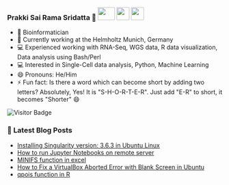 ### Prakki Sai Rama Sridatta 👋 [<img src="https://img.shields.io/badge/-blue?style=flat-square&logo=Linkedin&logoColor=white&link=https://www.linkedin.com/in/prakki-sai-rama-sridatta-data" width="40" height="30">](https://www.linkedin.com/in/prakki-sai-rama-sridatta-data/) [<img src="https://upload.wikimedia.org/wikipedia/commons/thumb/6/6f/Logo_of_Twitter.svg/1920px-Logo_of_Twitter.svg.png" width="30" height="30">](https://twitter.com/Prakki_Rama) [<img src="https://www.blogger.com/img/logo_blogger_40px.png" width="30" height="30">](https://asearchforsolutions.blogspot.com/)


- 🔭 Bioinformatician
- 🌱 Currently working at the Helmholtz Munich, Germany
- 💻 Experienced working with RNA-Seq, WGS data, R data visualization, Data analysis using Bash/Perl
- 💻 Interested in Single-Cell data analysis, Python, Machine Learning
- 😄 Pronouns: He/Him
- ⚡ Fun fact: Is there a word which can become short by adding two letters? Absolutely, Yes! It is "S-H-O-R-T-E-R". Just add "E-R" to short, it becomes "Shorter" 😄

![Visitor Badge](https://visitor-badge.laobi.icu/badge?page_id=ramadatta.ramdatta)


### 📕 Latest Blog Posts
<!-- BLOG-POST-LIST:START -->
- [Installing Singularity version: 3.6.3 in Ubuntu Linux](https://asearchforsolutions.blogspot.com/2023/08/installing-singularity-version-363-in.html)
- [How to run Jupyter Notebooks on remote server](https://asearchforsolutions.blogspot.com/2023/07/how-to-run-jupyter-notebooks-on-remote.html)
- [MINIFS function in excel](https://asearchforsolutions.blogspot.com/2023/05/minifs-function-in-excel.html)
- [How to Fix a VirtualBox Aborted Error with Blank Screen in Ubuntu](https://asearchforsolutions.blogspot.com/2023/04/how-to-fix-virtualbox-aborted-error.html)
- [qpois function in R](https://asearchforsolutions.blogspot.com/2023/04/qpois-function-in-r.html)
<!-- BLOG-POST-LIST:END -->
